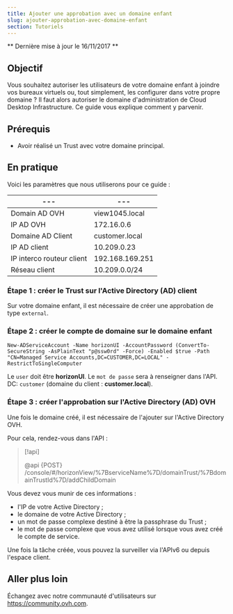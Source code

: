 ```yaml
---
title: Ajouter une approbation avec un domaine enfant
slug: ajouter-approbation-avec-domaine-enfant
section: Tutoriels
---
```


** Dernière mise à jour le 16/11/2017 **

## Objectif

Vous souhaitez autoriser les utilisateurs de votre domaine enfant à joindre vos bureaux virtuels ou, tout simplement, les configurer dans votre propre domaine ? Il faut alors autoriser le domaine d'administration de Cloud Desktop Infrastructure. Ce guide vous explique comment y parvenir.

## Prérequis

- Avoir réalisé un Trust avec votre domaine principal.

## En pratique

Voici les paramètres que nous utiliserons pour ce guide :

|---|---|
|---|---|
|Domain AD OVH|view1045.local|
|IP AD OVH|172.16.0.6|
|Domaine AD Client|customer.local|
|IP AD client|10.209.0.23|
|IP interco routeur client|192.168.169.251|
|Réseau client|10.209.0.0/24|

### Étape 1 : créer le Trust sur l'Active Directory (AD) client

Sur votre domaine enfant, il est nécessaire de créer une approbation de type `external`.

### Étape 2 : créer le compte de domaine sur le domaine enfant

```shell
New-ADServiceAccount -Name horizonUI -AccountPassword (ConvertTo-SecureString -AsPlainText "p@ssw0rd" -Force) -Enabled $true -Path "CN=Managed Service Accounts,DC=CUSTOMER,DC=LOCAL" -RestrictToSingleComputer
```

Le `user` doit être **horizonUI**.
Le `mot de passe` sera à renseigner dans l'API.
DC: `customer` (domaine du client : **customer.local**).

### Étape 3 : créer l'approbation sur l'Active Directory (AD) OVH

Une fois le domaine créé, il est nécessaire de l'ajouter sur l'Active Directory OVH.

Pour cela, rendez-vous dans l'API :

> [!api]
>
> @api {POST} /console/#/horizonView/%7BserviceName%7D/domainTrust/%7BdomainTrustId%7D/addChildDomain
>

Vous devez vous munir de ces informations :

- l'IP de votre Active Directory ;
- le domaine de votre Active Directory ;
- un mot de passe complexe destiné à être la passphrase du Trust ;
- le mot de passe complexe que vous avez utilisé lorsque vous avez créé le compte de service.

Une fois la tâche créée, vous pouvez la surveiller via l'APIv6 ou depuis l'espace client.


## Aller plus loin

Échangez avec notre communauté d'utilisateurs sur <https://community.ovh.com>.